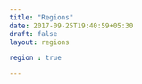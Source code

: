 ```yaml
---
title: "Regions"
date: 2017-09-25T19:40:59+05:30
draft: false
layout: regions

region : true

---
```

